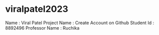 # viralpatel2023
Name : Viral Patel
Project Name : Create Account on Github 
Student Id : 8892496
Professor Name : Ruchika   
